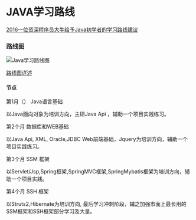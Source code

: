 # JAVA学习路线

[2016一位资深程序员大牛给予Java初学者的学习路线建议](https://blog.csdn.net/u014209975/article/details/52447556)

### 路线图

![Java学习路线图](/path/to/img.jpg "Java学习路线图")

[路线图详述](https://blog.csdn.net/qq_27026603/article/details/65946662)

#### 节点

第1月（）
Java语言基础

以Java面向对象为培训方向，主研Java Api ，辅助一个项目实践练习。

第2个月
数据库和WEB基础

以Java Api, XML, Oracle,JDBC Web前端基础，Jquery为培训方向，辅助一个项目实践练习。

第3个月
SSM 框架

以Servlet/Jsp,Spring框架,SpringMVC框架,SpringMybatis框架为培训方向，辅助一个项目实践。

第4个月
SSH 框架

以Struts2,Hibernate为培训方向, 最后学习冲刺阶段，辅之加强市面上最长用的SSM框架和SSH框架部分学习及大量。


